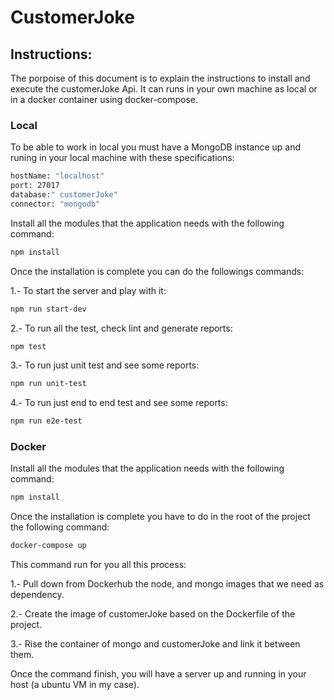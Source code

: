# CustomerJoke

## Instructions:

The porpoise of this document is to explain the instructions to install and execute the customerJoke Api. It can runs in your own machine as local or in a docker container using docker-compose.

### Local

To be able to work in local you must have a MongoDB instance up and runing in your local machine with these specifications:

```sh
hostName: "localhost"
port: 27017
database:" customerJoke"
connector: "mongodb"
```

Install all the modules that the application needs with the following command:

```sh
npm install
```

Once the installation is complete you can do the followings commands:

1.- To start the server and play with it:
```sh
npm run start-dev
```

2.- To run all the test, check lint and generate reports:
```sh
npm test
```

3.- To run just unit test and see some reports:
```sh
npm run unit-test
```

4.- To run just end to end test and see some reports:
```sh
npm run e2e-test
```

### Docker

Install all the modules that the application needs with the following command:

```sh
npm install
```

Once the installation is complete you have to do in the root of the project the following command:
```sh
docker-compose up
```

This command run for you all this process:

1.- Pull down from Dockerhub the node, and mongo images that we need as dependency.

2.- Create the image of customerJoke based on the Dockerfile of the project.

3.- Rise the container of mongo and customerJoke and link it between them.


Once the command finish, you will have a server up and running in your host (a ubuntu VM in my case).

